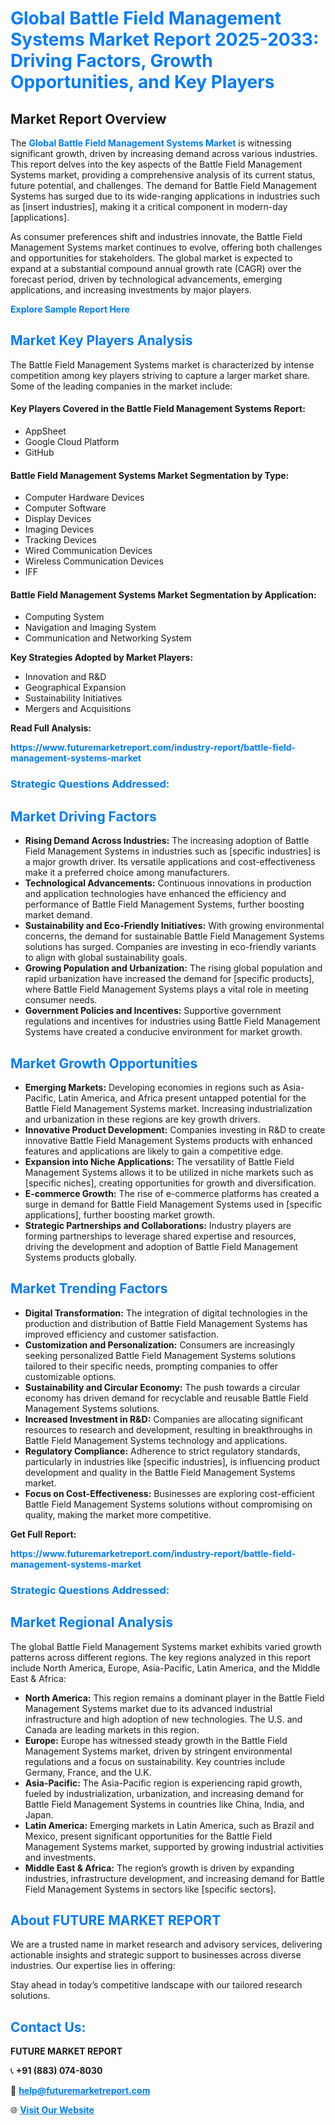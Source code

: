 <h1 style="color: #007BFF;">Global Battle Field Management Systems Market Report 2025-2033: Driving Factors, Growth Opportunities, and Key Players</h1>

<section id="overview">
<h2>Market Report Overview</h2>
<p>The <a href="https://www.futuremarketreport.com/industry-report/battle-field-management-systems-market" style="color: #007BFF; text-decoration: none;"><strong>Global Battle Field Management Systems Market</strong></a> is witnessing significant growth, driven by increasing demand across various industries. This report delves into the key aspects of the Battle Field Management Systems market, providing a comprehensive analysis of its current status, future potential, and challenges. The demand for Battle Field Management Systems has surged due to its wide-ranging applications in industries such as [insert industries], making it a critical component in modern-day [applications].</p>
<p>As consumer preferences shift and industries innovate, the Battle Field Management Systems market continues to evolve, offering both challenges and opportunities for stakeholders. The global market is expected to expand at a substantial compound annual growth rate (CAGR) over the forecast period, driven by technological advancements, emerging applications, and increasing investments by major players.</p>
</section>

<section id="overview">
<p><a href="https://www.futuremarketreport.com/request-sample/reportId=61343" style="color: #007BFF; text-decoration: none;"><strong>Explore Sample Report Here</strong></a></p>
</section>

<section id="key-players">
<h2 style="color: #007BFF;">Market Key Players Analysis</h2>
<p>The Battle Field Management Systems market is characterized by intense competition among key players striving to capture a larger market share. Some of the leading companies in the market include:</p>
<h4>Key Players Covered in the Battle Field Management Systems Report:</h4>
<ul><li>AppSheet</li><li>Google Cloud Platform</li><li>GitHub</li></ul>
<h4>Battle Field Management Systems Market Segmentation by Type:</h4>
<ul><li>Computer Hardware Devices</li><li>Computer Software</li><li>Display Devices</li><li>Imaging Devices</li><li>Tracking Devices</li><li>Wired Communication Devices</li><li>Wireless Communication Devices</li><li>IFF</li></ul>

<h4>Battle Field Management Systems Market Segmentation by Application:</h4>
<ul><li>Computing System</li><li>Navigation and Imaging System</li><li>Communication and Networking System</li></ul>
<p><strong>Key Strategies Adopted by Market Players:</strong></p>
<ul>
<li>Innovation and R&D</li>
<li>Geographical Expansion</li>
<li>Sustainability Initiatives</li>
<li>Mergers and Acquisitions</li>
</ul>
</section>

<section>
<p><strong>Read Full Analysis: </strong></p><a href="https://www.futuremarketreport.com/industry-report/battle-field-management-systems-market" style="color: #007BFF; text-decoration: none;"><strong>https://www.futuremarketreport.com/industry-report/battle-field-management-systems-market</strong></a>
<h3 style="color: #007BFF;">Strategic Questions Addressed:</h3>
</section>

<section id="driving-factors">
<h2 style="color: #007BFF;">Market Driving Factors</h2>
<ul>
<li><strong>Rising Demand Across Industries:</strong> The increasing adoption of Battle Field Management Systems in industries such as [specific industries] is a major growth driver. Its versatile applications and cost-effectiveness make it a preferred choice among manufacturers.</li>
<li><strong>Technological Advancements:</strong> Continuous innovations in production and application technologies have enhanced the efficiency and performance of Battle Field Management Systems, further boosting market demand.</li>
<li><strong>Sustainability and Eco-Friendly Initiatives:</strong> With growing environmental concerns, the demand for sustainable Battle Field Management Systems solutions has surged. Companies are investing in eco-friendly variants to align with global sustainability goals.</li>
<li><strong>Growing Population and Urbanization:</strong> The rising global population and rapid urbanization have increased the demand for [specific products], where Battle Field Management Systems plays a vital role in meeting consumer needs.</li>
<li><strong>Government Policies and Incentives:</strong> Supportive government regulations and incentives for industries using Battle Field Management Systems have created a conducive environment for market growth.</li>
</ul>
</section>

<section id="growth-opportunities">
<h2 style="color: #007BFF;">Market Growth Opportunities</h2>
<ul>
<li><strong>Emerging Markets:</strong> Developing economies in regions such as Asia-Pacific, Latin America, and Africa present untapped potential for the Battle Field Management Systems market. Increasing industrialization and urbanization in these regions are key growth drivers.</li>
<li><strong>Innovative Product Development:</strong> Companies investing in R&D to create innovative Battle Field Management Systems products with enhanced features and applications are likely to gain a competitive edge.</li>
<li><strong>Expansion into Niche Applications:</strong> The versatility of Battle Field Management Systems allows it to be utilized in niche markets such as [specific niches], creating opportunities for growth and diversification.</li>
<li><strong>E-commerce Growth:</strong> The rise of e-commerce platforms has created a surge in demand for Battle Field Management Systems used in [specific applications], further boosting market growth.</li>
<li><strong>Strategic Partnerships and Collaborations:</strong> Industry players are forming partnerships to leverage shared expertise and resources, driving the development and adoption of Battle Field Management Systems products globally.</li>
</ul>
</section>

<section id="trending-factors">
<h2 style="color: #007BFF;">Market Trending Factors</h2>
<ul>
<li><strong>Digital Transformation:</strong> The integration of digital technologies in the production and distribution of Battle Field Management Systems has improved efficiency and customer satisfaction.</li>
<li><strong>Customization and Personalization:</strong> Consumers are increasingly seeking personalized Battle Field Management Systems solutions tailored to their specific needs, prompting companies to offer customizable options.</li>
<li><strong>Sustainability and Circular Economy:</strong> The push towards a circular economy has driven demand for recyclable and reusable Battle Field Management Systems solutions.</li>
<li><strong>Increased Investment in R&D:</strong> Companies are allocating significant resources to research and development, resulting in breakthroughs in Battle Field Management Systems technology and applications.</li>
<li><strong>Regulatory Compliance:</strong> Adherence to strict regulatory standards, particularly in industries like [specific industries], is influencing product development and quality in the Battle Field Management Systems market.</li>
<li><strong>Focus on Cost-Effectiveness:</strong> Businesses are exploring cost-efficient Battle Field Management Systems solutions without compromising on quality, making the market more competitive.</li>
</ul>
</section>

<section>
<p><strong>Get Full Report: </strong></p><a href="https://www.futuremarketreport.com/industry-report/battle-field-management-systems-market" style="color: #007BFF; text-decoration: none;"><strong>https://www.futuremarketreport.com/industry-report/battle-field-management-systems-market</strong></a>
<h3 style="color: #007BFF;">Strategic Questions Addressed:</h3>
</section>


<section id="regional-analysis">
<h2 style="color: #007BFF;">Market Regional Analysis</h2>
<p>The global Battle Field Management Systems market exhibits varied growth patterns across different regions. The key regions analyzed in this report include North America, Europe, Asia-Pacific, Latin America, and the Middle East & Africa:</p>
<ul>
<li><strong>North America:</strong> This region remains a dominant player in the Battle Field Management Systems market due to its advanced industrial infrastructure and high adoption of new technologies. The U.S. and Canada are leading markets in this region.</li>
<li><strong>Europe:</strong> Europe has witnessed steady growth in the Battle Field Management Systems market, driven by stringent environmental regulations and a focus on sustainability. Key countries include Germany, France, and the U.K.</li>
<li><strong>Asia-Pacific:</strong> The Asia-Pacific region is experiencing rapid growth, fueled by industrialization, urbanization, and increasing demand for Battle Field Management Systems in countries like China, India, and Japan.</li>
<li><strong>Latin America:</strong> Emerging markets in Latin America, such as Brazil and Mexico, present significant opportunities for the Battle Field Management Systems market, supported by growing industrial activities and investments.</li>
<li><strong>Middle East & Africa:</strong> The region’s growth is driven by expanding industries, infrastructure development, and increasing demand for Battle Field Management Systems in sectors like [specific sectors].</li>
</ul>
</section>

<footer>
<h2 style="color: #007BFF;">About FUTURE MARKET REPORT</h2>
<p>We are a trusted name in market research and advisory services, delivering actionable insights and strategic support to businesses across diverse industries. Our expertise lies in offering:</p>

<p>Stay ahead in today’s competitive landscape with our tailored research solutions.</p>

<h2 style="color: #007BFF;">Contact Us:</h2>
<p><strong>FUTURE MARKET REPORT</strong></p>
<p>📞 <strong>+91 (883) 074-8030</strong></p>
<p>📧 <strong><a href="mailto:help@futuremarketreport.com" style="color: #007BFF;">help@futuremarketreport.com</a></strong></p>
<p>🌐 <strong><a href="https://www.futuremarketreport.com/" style="color: #007BFF;">Visit Our Website</a></strong></p>
</footer>